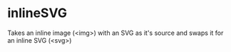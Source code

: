 inlineSVG
=========

Takes an inline image (&lt;img>) with an SVG as it's source and swaps it for an inline SVG (&lt;svg>)
